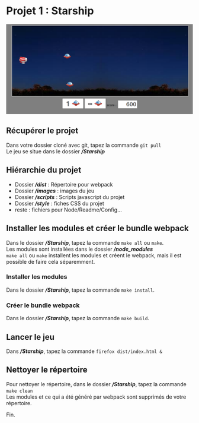 # Projet 1 : Starship

![image starship jeu](img_readme/starship.png)  

## Récupérer le projet

Dans votre dossier cloné avec git, tapez la commande `git pull`  
Le jeu se situe dans le dossier ***/Starship***

## Hiérarchie du projet

- Dossier ***/dist*** : Répertoire pour webpack
- Dossier ***/images*** : images du jeu
- Dossier ***/scripts*** : Scripts javascript du projet
- Dossier ***/style*** : fiches CSS du projet
- reste : fichiers pour Node/Readme/Config...

## Installer les modules et créer le bundle webpack

Dans le dossier ***/Starship***, tapez la commande `make all` ou `make`.  
Les modules sont installées dans le dossier ***/node_modules***  
`make all` ou `make` installent les modules et créent le webpack, mais il est possible de faire cela séparemment.

### Installer les modules

Dans le dossier ***/Starship***, tapez la commande `make install`.  

### Créer le bundle webpack

Dans le dossier ***/Starship***, tapez la commande `make build`.  

## Lancer le jeu

Dans ***/Starship***, tapez la commande `firefox dist/index.html &`

## Nettoyer le répertoire

Pour nettoyer le répertoire, dans le dossier ***/Starship***, tapez la commande `make clean`  
Les modules et ce qui a été généré par webpack sont supprimés de votre répertoire.

Fin.